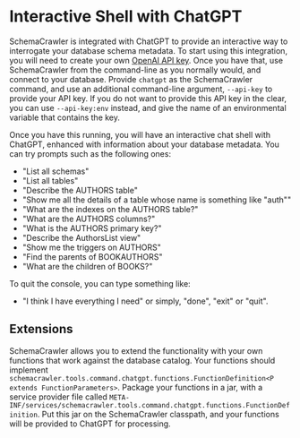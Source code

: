 # Interactive Shell with ChatGPT

SchemaCrawler is integrated with ChatGPT to provide an interactive way to interrogate your database schema metadata. To start using this integration, you will need to create your own [OpenAI API key](https://www.howtogeek.com/885918/how-to-get-an-openai-api-key/). Once you have that, use SchemaCrawler from the command-line as you normally would, and connect to your database. Provide `chatgpt` as the SchemaCrawler command, and use an additional command-line argument, `--api-key` to provide your API key. If you do not want to provide this API key in the clear, you can use `--api-key:env` instead, and give the name of an environmental variable that contains the key.

Once you have this running, you will have an interactive chat shell with ChatGPT, enhanced with information about your database metadata. You can try prompts such as the following ones:

- "List all schemas"
- "List all tables"
- "Describe the AUTHORS table"
- "Show me all the details of a table whose name is something like "auth""
- "What are the indexes on the AUTHORS table?"
- "What are the AUTHORS columns?"
- "What is the AUTHORS primary key?"
- "Describe the AuthorsList view"
- "Show me the triggers on AUTHORS"
- "Find the parents of BOOKAUTHORS"
- "What are the children of BOOKS?"

To quit the console, you can type something like:

- "I think I have everything I need"
or simply, "done", "exit" or "quit".


## Extensions

SchemaCrawler allows you to extend the functionality with your own functions that work against the database catalog. Your functions should implement `schemacrawler.tools.command.chatgpt.functions.FunctionDefinition<P extends FunctionParameters>`. Package your functions in a jar, with a service provider file called `META-INF/services/schemacrawler.tools.command.chatgpt.functions.FunctionDefinition`. Put this jar on the SchemaCrawler classpath, and your functions will be provided to ChatGPT for processing.
